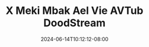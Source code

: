 --- 
title: "X Meki Mbak Ael Vie  AVTub  DoodStream"
description: "  bokeh X Meki Mbak Ael Vie  AVTub  DoodStream durasi panjang   terbaru"
date: 2024-06-14T10:12:12-08:00
file_code: "tz5x7v1pk6w0"
draft: false
cover: "uu16qt8omioukbvp.jpg"
tags: ["Meki", "Mbak", "Ael", "Vie", "AVTub", "DoodStream", "bokep-indo", "bokep-viral", "bokep-ig"]
length: 1550
fld_id: "1483103"
foldername: "Ael vie"
categories: ["Ael vie"]
views: 0
---